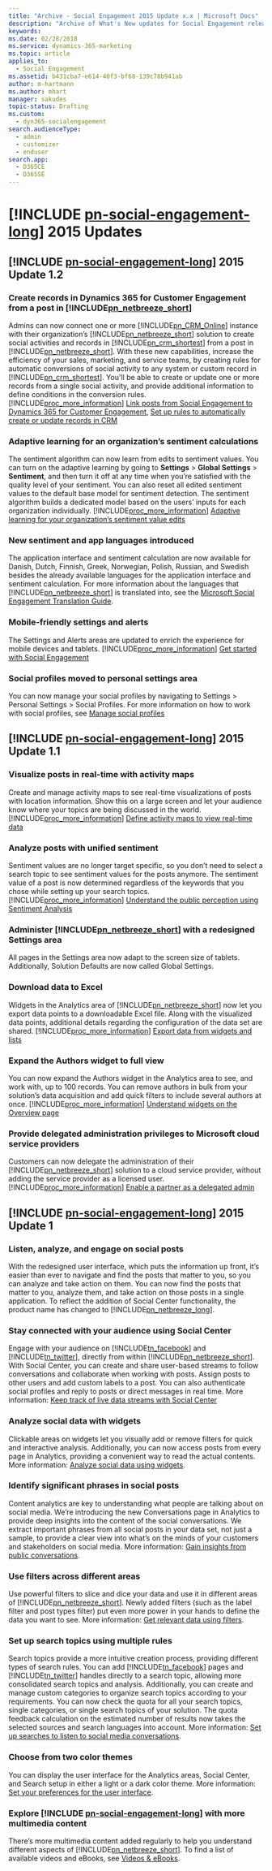 ```yaml
---
title: "Archive - Social Engagement 2015 Update x.x | Microsoft Docs"
description: "Archive of What's New updates for Social Engagement releases in 2015."
keywords: 
ms.date: 02/28/2018
ms.service: dynamics-365-marketing
ms.topic: article
applies_to: 
  - Social Engagement
ms.assetid: b431cba7-e614-40f3-bf68-139c78b941ab
author: m-hartmann
ms.author: mhart
manager: sakudes
topic-status: Drafting
ms.custom: 
  - dyn365-socialengagement
search.audienceType: 
  - admin
  - customizer
  - enduser
search.app: 
  - D365CE
  - D365SE
---
```


# [!INCLUDE [pn-social-engagement-long](../includes/pn-social-engagement-long.md)] 2015 Updates

## [!INCLUDE [pn-social-engagement-long](../includes/pn-social-engagement-long.md)] 2015 Update 1.2 
 
### Create records in Dynamics 365 for Customer Engagement from a post in [!INCLUDE[pn_netbreeze_short](../includes/pn-social-engagement-short.md)] 
 Admins can now connect one or more [!INCLUDE[pn_CRM_Online](../includes/pn-crm-online.md)] instance with their organization’s [!INCLUDE[pn_netbreeze_short](../includes/pn-social-engagement-short.md)] solution to create social activities and records in [!INCLUDE[pn_crm_shortest](../includes/pn-crm-shortest.md)] from a post in [!INCLUDE[pn_netbreeze_short](../includes/pn-social-engagement-short.md)]. With these new capabilities, increase the efficiency of your sales, marketing, and service teams, by creating rules for automatic conversions of social activity to any system or custom record in [!INCLUDE[pn_crm_shortest](../includes/pn-crm-shortest.md)]. You'll be able to create or update one or more records from a single social activity, and provide additional information to define conditions in the conversion rules. [!INCLUDE[proc_more_information](../includes/proc-more-information.md)] [Link posts from Social Engagement to Dynamics 365 for Customer Engagement](link-posts-to-dynamics-365.md), [Set up rules to automatically create or update records in CRM](http://go.microsoft.com/fwlink/p/?LinkID=624394) 
 
### Adaptive learning for an organization’s sentiment calculations 
 The sentiment algorithm can now learn from edits to sentiment values. You can turn on the adaptive learning by going to **Settings** > **Global Settings** > **Sentiment**, and then turn it off at any time when you’re satisfied with the quality level of your sentiment. You can also reset all edited sentiment values to the default base model for sentiment detection. The sentiment algorithm builds a dedicated model based on the users’ inputs for each organization individually. [!INCLUDE[proc_more_information](../includes/proc-more-information.md)] [Adaptive learning for your organization’s sentiment value edits](adaptive-learning.md) 
 
### New sentiment and app languages introduced 
 The application interface and sentiment calculation are now available for Danish, Dutch, Finnish, Greek, Norwegian, Polish, Russian, and Swedish besides the already available languages for the application interface and sentiment calculation. For more information about the languages that [!INCLUDE[pn_netbreeze_short](../includes/pn-social-engagement-short.md)] is translated into, see the [Microsoft Social Engagement Translation Guide](http://go.microsoft.com/fwlink/p/?LinkID=391086). 
 
### Mobile-friendly settings and alerts 
 The Settings and Alerts areas are updated to enrich the experience for mobile devices and tablets. [!INCLUDE[proc_more_information](../includes/proc-more-information.md)] [Get started with Social Engagement](get-started.md) 
 
### Social profiles moved to personal settings area 
 You can now manage your social profiles by navigating to Settings > Personal Settings > Social Profiles. For more information on how to work with social profiles, see [Manage social profiles](manage-social-profiles.md) 
 
## [!INCLUDE [pn-social-engagement-long](../includes/pn-social-engagement-long.md)] 2015 Update 1.1 
 
### Visualize posts in real-time with activity maps 
 Create and manage activity maps to see real-time visualizations of posts with location information. Show this on a large screen and let your audience know where your topics are being discussed in the world. [!INCLUDE[proc_more_information](../includes/proc-more-information.md)] [Define activity maps to view real-time data](activity-maps.md) 
 
### Analyze posts with unified sentiment 
 Sentiment values are no longer target specific, so you don’t need to select a search topic to see sentiment values for the posts anymore. The sentiment value of a post is now determined regardless of the keywords that you chose while setting up your search topics. [!INCLUDE[proc_more_information](../includes/proc-more-information.md)] [Understand the public perception using Sentiment Analysis](analytics-sentiment.md) 
 
### Administer [!INCLUDE[pn_netbreeze_short](../includes/pn-social-engagement-short.md)] with a redesigned Settings area 
 All pages in the Settings area now adapt to the screen size of tablets. Additionally, Solution Defaults are now called Global Settings. 
 
### Download data to Excel 
 Widgets in the Analytics area of [!INCLUDE[pn_netbreeze_short](../includes/pn-social-engagement-short.md)] now let you export data points to a downloadable Excel file. Along with the visualized data points, additional details regarding the configuration of the data set are shared. [!INCLUDE[proc_more_information](../includes/proc-more-information.md)] [Export data from widgets and lists](analyze-social-data-using-widgets.md) 
 
### Expand the Authors widget to full view 
 You can now expand the Authors widget in the Analytics area to see, and work with, up to 100 records. You can remove authors in bulk from your solution’s data acquisition and add quick filters to include several authors at once. [!INCLUDE[proc_more_information](../includes/proc-more-information.md)] [Understand widgets on the Overview page](analytics-overview.md) 
 
### Provide delegated administration privileges to Microsoft cloud service providers 
 Customers can now delegate the administration of their [!INCLUDE[pn_netbreeze_short](../includes/pn-social-engagement-short.md)] solution to a cloud service provider, without adding the service provider as a licensed user. [!INCLUDE[proc_more_information](../includes/proc-more-information.md)] [Enable a partner as a delegated admin](delegated-admin.md) 
 
## [!INCLUDE [pn-social-engagement-long](../includes/pn-social-engagement-long.md)] 2015 Update 1 
 
### Listen, analyze, and engage on social posts 
 With the redesigned user interface, which puts the information up front, it’s easier than ever to navigate and find the posts that matter to you, so you can analyze and take action on them. You can now find the posts that matter to you, analyze them, and take action on those posts in a single application. To reflect the addition of Social Center functionality, the product name has changed to [!INCLUDE[pn_netbreeze_long](../includes/pn-social-engagement-long.md)]. 
 
### Stay connected with your audience using Social Center 
 Engage with your audience on [!INCLUDE[tn_facebook](../includes/tn-facebook.md)] and [!INCLUDE[tn_twitter](../includes/tn-twitter.md)], directly from within [!INCLUDE[pn_netbreeze_short](../includes/pn-social-engagement-short.md)]. With Social Center, you can create and share user-based streams to follow conversations and collaborate when working with posts. Assign posts to other users and add custom labels to a post. You can also authenticate social profiles and reply to posts or direct messages in real time. More information: [Keep track of live data streams with Social Center](social-center.md) 
 
### Analyze social data with widgets 
 Clickable areas on widgets let you visually add or remove filters for quick and interactive analysis. Additionally, you can now access posts from every page in Analytics, providing a convenient way to read the actual contents. More information: [Analyze social data using widgets](analyze-social-data-using-widgets.md). 
 
### Identify significant phrases in social posts 
 Content analytics are key to understanding what people are talking about on social media. We’re introducing the new Conversations page in Analytics to provide deep insights into the content of the social conversations. We extract important phrases from all social posts in your data set, not just a sample, to provide a clear view into what’s on the minds of your customers and stakeholders on social media. More information: [Gain insights from public conversations](analytics-conversations.md). 
 
### Use filters across different areas 
 Use powerful filters to slice and dice your data and use it in different areas of [!INCLUDE[pn_netbreeze_short](../includes/pn-social-engagement-short.md)]. Newly added filters (such as the label filter and post types filter) put even more power in your hands to define the data you want to see. More information: [Get relevant data using filters](use-filters.md). 
 
### Set up search topics using multiple rules 
 Search topics provide a more intuitive creation process, providing different types of search rules. You can add [!INCLUDE[tn_facebook](../includes/tn-facebook.md)] pages and [!INCLUDE[tn_twitter](../includes/tn-twitter.md)] handles directly to a search topic, allowing more consolidated search topics and analysis. Additionally, you can create and manage custom categories to organize search topics according to your requirements. You can now check the quota for all your search topics, single categories, or single search topics of your solution. The quota feedback calculation on the estimated number of results now takes the selected sources and search languages into account. More information: [Set up searches to listen to social media conversations](set-up-searches.md). 
 
### Choose from two color themes 
 You can display the user interface for the Analytics areas, Social Center, and Search setup in either a light or a dark color theme. More information: [Set your preferences for the user interface](user-preferences.md). 
 
### Explore [!INCLUDE [pn-social-engagement-long](../includes/pn-social-engagement-long.md)] with more multimedia content 
 There’s more multimedia content added regularly to help you understand different aspects of [!INCLUDE[pn_netbreeze_short](../includes/pn-social-engagement-short.md)]. To find a list of available videos and eBooks, see [Videos & eBooks](http://go.microsoft.com/fwlink/p/?LinkId=400708). 
